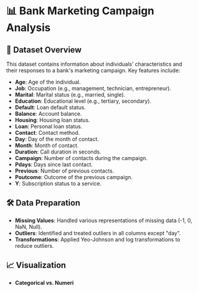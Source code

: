 
</head>
<body>
    <h1>📊 Bank Marketing Campaign Analysis</h1>
    <h2>📝 Dataset Overview</h2>
    <p>This dataset contains information about individuals' characteristics and their responses to a bank's marketing campaign. Key features include:</p>
    <ul>
        <li><strong>Age</strong>: Age of the individual.</li>
        <li><strong>Job</strong>: Occupation (e.g., management, technician, entrepreneur).</li>
        <li><strong>Marital</strong>: Marital status (e.g., married, single).</li>
        <li><strong>Education</strong>: Educational level (e.g., tertiary, secondary).</li>
        <li><strong>Default</strong>: Loan default status.</li>
        <li><strong>Balance</strong>: Account balance.</li>
        <li><strong>Housing</strong>: Housing loan status.</li>
        <li><strong>Loan</strong>: Personal loan status.</li>
        <li><strong>Contact</strong>: Contact method.</li>
        <li><strong>Day</strong>: Day of the month of contact.</li>
        <li><strong>Month</strong>: Month of contact.</li>
        <li><strong>Duration</strong>: Call duration in seconds.</li>
        <li><strong>Campaign</strong>: Number of contacts during the campaign.</li>
        <li><strong>Pdays</strong>: Days since last contact.</li>
        <li><strong>Previous</strong>: Number of previous contacts.</li>
        <li><strong>Poutcome</strong>: Outcome of the previous campaign.</li>
        <li><strong>Y</strong>: Subscription status to a service.</li>
    </ul>

<h2>🛠️ Data Preparation</h2>
    <ul>
        <li><strong>Missing Values</strong>: Handled various representations of missing data (-1, 0, NaN, Null).</li>
        <li><strong>Outliers</strong>: Identified and treated outliers in all columns except "day".</li>
        <li><strong>Transformations</strong>: Applied Yeo-Johnson and log transformations to reduce outliers.</li>
    </ul>

   <h2>📈 Visualization</h2>
    <ul>
        <li><strong>Categorical vs. Numeri
